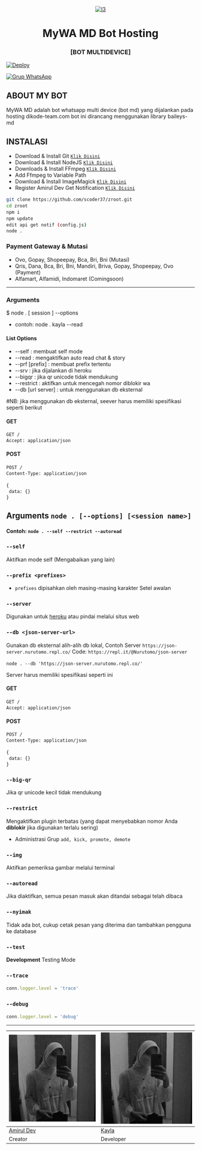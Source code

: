 <p align="center">
<a href="https://ibb.co/zsnrpRQ"><img src="https://i.ibb.co/ZdLV58G/l3.jpg" alt="l3" border="0"><a>
</p>
<h1 align="center">MyWA MD Bot Hosting</h1>
<h3 align="center">[BOT MULTIDEVICE]</h3>

[![Deploy](https://www.herokucdn.com/deploy/button.svg)](https://heroku.com/deploy?template=https://github.com/scoder37/zroot)

[![Grup WhatsApp](https://img.shields.io/badge/WhatsApp%20Group-25D366?style=for-the-badge&logo=whatsapp&logoColor=white)](https://chat.whatsapp.com/GyF5zdb2aK15pAexpvHhNC)

## ABOUT MY BOT
MyWA MD adalah bot whatsapp multi device (bot md) yang dijalankan pada hosting
dikode-team.com
bot ini dirancang menggunakan library baileys-md

## INSTALASI

* Download & Install Git [`Klik Disini`](https://git-scm.com/downloads)
* Download & Install NodeJS [`Klik Disini`](https://nodejs.org/en/download)
* Downloads & Install FFmpeg [`Klik Disini`](https://ffmpeg.org/download.html)
* Add Ffmpeg to Variable Path
* Download & Install ImageMagick [`Klik Disini`](https://imagemagick.org/script/download.php)
* Register Amirul Dev Get Notification [`Klik Disini`](https://imagemagick.org/script/download.php)

```bash
git clone https://github.com/scoder37/zroot.git
cd zroot
npm i
npm update
edit api get notif (config.js)
node .
```

### Payment Gateway & Mutasi
* Ovo, Gopay, Shopeepay, Bca, Bri, Bni (Mutasi)
* Qris, Dana, Bca, Bri, Bni, Mandiri, Briva, Gopay, Shopeepay, Ovo (Payment)
* Alfamart, Alfamidi, Indomaret (Comingsoon)

---------

### Arguments
$ node . [ session ] --options
* contoh: node . kayla --read

#### List Options
* --self : membuat self mode
* --read : mengaktifkan auto read chat & story
* --prf [prefix] : membuat prefix tertentu
* --srv : jika dijalankan di heroku
* --bigqr : jika qr unicode tidak mendukung
* --restrict : aktifkan untuk mencegah nomor diblokir wa
* --db [url server] : untuk menggunakan db eksternal

#NB:
jika menggunakan db eksternal, seever harus memiliki spesifikasi seperti berikut

#### GET

```http
GET /
Accept: application/json
```

#### POST

```http
POST /
Content-Type: application/json

{
 data: {}
}
```





## Arguments `node . [--options] [<session name>]`

#### Contoh: `node . --self --restrict --autoread`

### `--self`

Aktifkan mode self (Mengabaikan yang lain)

### `--prefix <prefixes>`

* `prefixes` dipisahkan oleh masing-masing karakter
Setel awalan

### `--server`

Digunakan untuk [heroku](https://heroku.com/) atau pindai melalui situs web

### `--db <json-server-url>`

Gunakan db eksternal alih-alih db lokal, 
Contoh Server `https://json-server.nurutomo.repl.co/`
Code: `https://repl.it/@Nurutomo/json-server`

`node . --db 'https://json-server.nurutomo.repl.co/'`

Server harus memiliki spesifikasi seperti ini

#### GET

```http
GET /
Accept: application/json
```

#### POST

```http
POST /
Content-Type: application/json

{
 data: {}
}
```

### `--big-qr`

Jika qr unicode kecil tidak mendukung

### `--restrict`

Mengaktifkan plugin terbatas (yang dapat menyebabkan nomor Anda **diblokir** jika digunakan terlalu sering)

* Administrasi Grup `add, kick, promote, demote`

### `--img`

Aktifkan pemeriksa gambar melalui terminal

### `--autoread`

Jika diaktifkan, semua pesan masuk akan ditandai sebagai telah dibaca

### `--nyimak`

Tidak ada bot, cukup cetak pesan yang diterima dan tambahkan pengguna ke database

### `--test`

**Development** Testing Mode

### `--trace`

```js
conn.logger.level = 'trace'
```

### `--debug`

```js
conn.logger.level = 'debug'
```

---------

 [![amiruldev20](https://raw.githubusercontent.com/scoder37/scoder37/main/IMG-20210915-WA0020.jpg?size=100)](https://github.com/amiruldev20) | [![scoder37](https://raw.githubusercontent.com/scoder37/scoder37/main/IMG-20210915-WA0020.jpg?size=100)](https://github.com/scoder37)
----|----
[Amirul Dev](https://github.com/amiruldev20) | [Kayla](https://github.com/scoder37)
 Creator | Developer
